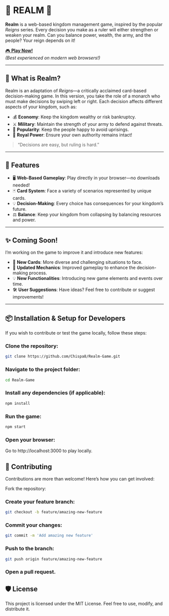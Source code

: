 # 🌟 **REALM** 🌟

**Realm** is a web-based kingdom management game, inspired by the popular *Reigns* series. Every decision you make as a ruler will either strengthen or weaken your realm. Can you balance power, wealth, the army, and the people? Your reign depends on it!

[🎮 **Play Now!**](https://realmgameproject.vercel.app/)  
_(Best experienced on modern web browsers!)_

---

## 📖 **What is Realm?**

Realm is an adaptation of *Reigns*—a critically acclaimed card-based decision-making game. In this version, you take the role of a monarch who must make decisions by swiping left or right. Each decision affects different aspects of your kingdom, such as:

- 💰 **Economy**: Keep the kingdom wealthy or risk bankruptcy.
- ⚔️ **Military**: Maintain the strength of your army to defend against threats.
- 👑 **Popularity**: Keep the people happy to avoid uprisings.
- 🏰 **Royal Power**: Ensure your own authority remains intact!

> “Decisions are easy, but ruling is hard.”

---

## 🚀 **Features**

- 🖥️ **Web-Based Gameplay**: Play directly in your browser—no downloads needed!
- 🃏 **Card System**: Face a variety of scenarios represented by unique cards.
- 💡 **Decision-Making**: Every choice has consequences for your kingdom’s future.
- ⚖️ **Balance**: Keep your kingdom from collapsing by balancing resources and power.

---

## ✨ **Coming Soon!**

I’m working on the game to improve it and introduce new features:

- 🎴 **New Cards**: More diverse and challenging situations to face.
- 🔄 **Updated Mechanics**: Improved gameplay to enhance the decision-making process.
- 💡 **New Functionalities**: Introducing new game elements and events over time.
- 🛠️ **User Suggestions**: Have ideas? Feel free to contribute or suggest improvements!

---

## 📦 **Installation & Setup for Developers**

If you wish to contribute or test the game locally, follow these steps:

### Clone the repository:
```bash
git clone https://github.com/Chispa8/Realm-Game.git
```
### Navigate to the project folder:
```bash
cd Realm-Game
```
### Install any dependencies (if applicable):
```bash
npm install
```
### Run the game:
```bash
npm start
```
### Open your browser:
Go to http://localhost:3000 to play locally.

## 🤝 Contributing
Contributions are more than welcome! Here’s how you can get involved:

Fork the repository:
### Create your feature branch:
```bash
git checkout -b feature/amazing-new-feature
```
### Commit your changes:
```bash
git commit -m 'Add amazing new feature'
```
### Push to the branch:
```bash
git push origin feature/amazing-new-feature
```
### Open a pull request.

## 🛡️ License
This project is licensed under the MIT License. Feel free to use, modify, and distribute it.
